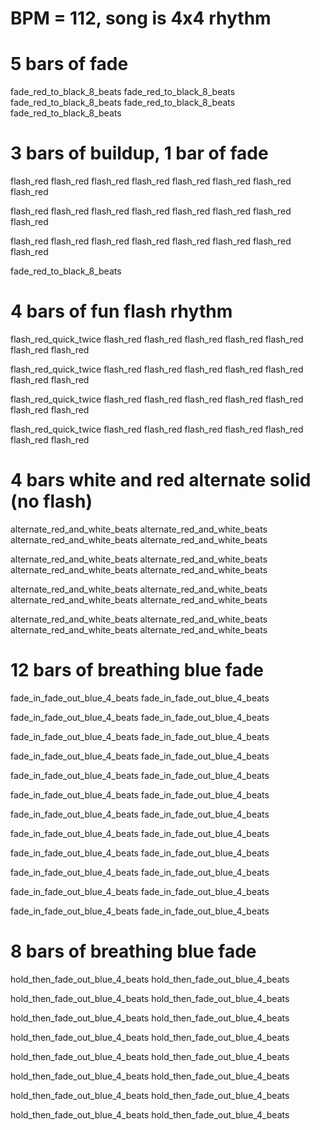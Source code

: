 # BPM = 112, song is 4x4 rhythm

# 5 bars of fade
fade_red_to_black_8_beats
fade_red_to_black_8_beats
fade_red_to_black_8_beats
fade_red_to_black_8_beats
fade_red_to_black_8_beats

# 3 bars of buildup, 1 bar of fade
flash_red
flash_red
flash_red
flash_red
flash_red
flash_red
flash_red
flash_red

flash_red
flash_red
flash_red
flash_red
flash_red
flash_red
flash_red
flash_red

flash_red
flash_red
flash_red
flash_red
flash_red
flash_red
flash_red
flash_red

fade_red_to_black_8_beats

# 4 bars of fun flash rhythm
flash_red_quick_twice
flash_red
flash_red
flash_red
flash_red
flash_red
flash_red
flash_red

flash_red_quick_twice
flash_red
flash_red
flash_red
flash_red
flash_red
flash_red
flash_red

flash_red_quick_twice
flash_red
flash_red
flash_red
flash_red
flash_red
flash_red
flash_red

flash_red_quick_twice
flash_red
flash_red
flash_red
flash_red
flash_red
flash_red
flash_red

# 4 bars white and red alternate solid (no flash)
alternate_red_and_white_beats
alternate_red_and_white_beats
alternate_red_and_white_beats
alternate_red_and_white_beats

alternate_red_and_white_beats
alternate_red_and_white_beats
alternate_red_and_white_beats
alternate_red_and_white_beats

alternate_red_and_white_beats
alternate_red_and_white_beats
alternate_red_and_white_beats
alternate_red_and_white_beats

alternate_red_and_white_beats
alternate_red_and_white_beats
alternate_red_and_white_beats
alternate_red_and_white_beats

# 12 bars of breathing blue fade
fade_in_fade_out_blue_4_beats
fade_in_fade_out_blue_4_beats

fade_in_fade_out_blue_4_beats
fade_in_fade_out_blue_4_beats

fade_in_fade_out_blue_4_beats
fade_in_fade_out_blue_4_beats

fade_in_fade_out_blue_4_beats
fade_in_fade_out_blue_4_beats

fade_in_fade_out_blue_4_beats
fade_in_fade_out_blue_4_beats

fade_in_fade_out_blue_4_beats
fade_in_fade_out_blue_4_beats

fade_in_fade_out_blue_4_beats
fade_in_fade_out_blue_4_beats

fade_in_fade_out_blue_4_beats
fade_in_fade_out_blue_4_beats

fade_in_fade_out_blue_4_beats
fade_in_fade_out_blue_4_beats

fade_in_fade_out_blue_4_beats
fade_in_fade_out_blue_4_beats

fade_in_fade_out_blue_4_beats
fade_in_fade_out_blue_4_beats

fade_in_fade_out_blue_4_beats
fade_in_fade_out_blue_4_beats

# 8 bars of breathing blue fade
hold_then_fade_out_blue_4_beats
hold_then_fade_out_blue_4_beats

hold_then_fade_out_blue_4_beats
hold_then_fade_out_blue_4_beats

hold_then_fade_out_blue_4_beats
hold_then_fade_out_blue_4_beats

hold_then_fade_out_blue_4_beats
hold_then_fade_out_blue_4_beats

hold_then_fade_out_blue_4_beats
hold_then_fade_out_blue_4_beats

hold_then_fade_out_blue_4_beats
hold_then_fade_out_blue_4_beats

hold_then_fade_out_blue_4_beats
hold_then_fade_out_blue_4_beats

hold_then_fade_out_blue_4_beats
hold_then_fade_out_blue_4_beats
